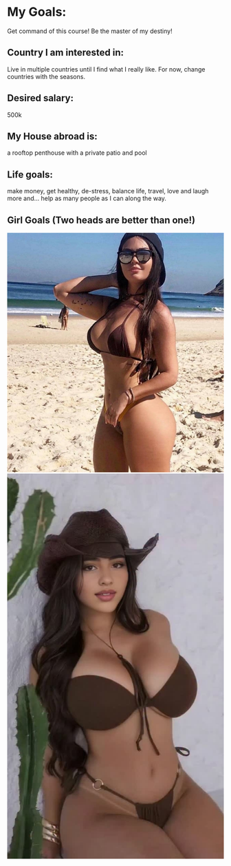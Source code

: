 # My Goals: 
Get command of this course! Be the master of my destiny!

## Country I am interested in: 
Live in multiple countries until I find what I really like. For now, change countries with the seasons.

## Desired salary: 
500k

## My House abroad is: 
a rooftop penthouse with a private patio and pool

## Life goals: 
make money, get healthy, de-stress, balance life, travel, love and laugh more and... help as many people as I can along the way.

## Girl Goals (Two heads are better than one!)
![](./img.jpg)
![](./img2.jpg)
